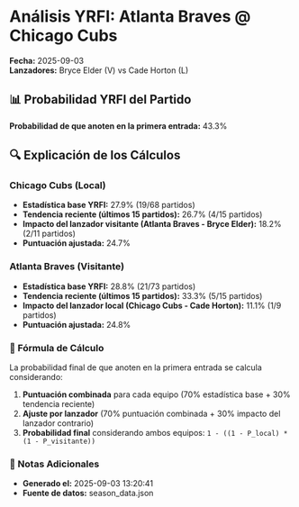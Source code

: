 # Análisis YRFI: Atlanta Braves @ Chicago Cubs

**Fecha:** 2025-09-03  
**Lanzadores:** Bryce Elder (V) vs Cade Horton (L)

## 📊 Probabilidad YRFI del Partido

**Probabilidad de que anoten en la primera entrada:** 43.3%

## 🔍 Explicación de los Cálculos

### Chicago Cubs (Local)
- **Estadística base YRFI:** 27.9% (19/68 partidos)
- **Tendencia reciente (últimos 15 partidos):** 26.7% (4/15 partidos)
- **Impacto del lanzador visitante (Atlanta Braves - Bryce Elder):** 18.2% (2/11 partidos)
- **Puntuación ajustada:** 24.7%

### Atlanta Braves (Visitante)
- **Estadística base YRFI:** 28.8% (21/73 partidos)
- **Tendencia reciente (últimos 15 partidos):** 33.3% (5/15 partidos)
- **Impacto del lanzador local (Chicago Cubs - Cade Horton):** 11.1% (1/9 partidos)
- **Puntuación ajustada:** 24.8%

### 📝 Fórmula de Cálculo

La probabilidad final de que anoten en la primera entrada se calcula considerando:
1. **Puntuación combinada** para cada equipo (70% estadística base + 30% tendencia reciente)
2. **Ajuste por lanzador** (70% puntuación combinada + 30% impacto del lanzador contrario)
3. **Probabilidad final** considerando ambos equipos: `1 - ((1 - P_local) * (1 - P_visitante))`

### 📌 Notas Adicionales

- **Generado el:** 2025-09-03 13:20:41
- **Fuente de datos:** season_data.json
